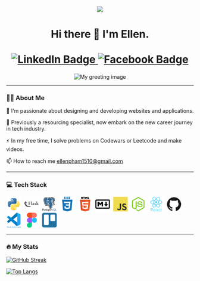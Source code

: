 <div id="header" align="center">
  <img src="https://media.giphy.com/media/rsUGLKwgSvSxmq1VrZ/giphy.gif" width="100"/>
  <h1> 
    Hi there 👋 I'm Ellen.
    <br></br>
    <div id="badges">
      <a href="https://www.linkedin.com/in/ellen-my-pham/">
        <img src="https://img.shields.io/badge/LinkedIn-blue?style=for-the-badge&logo=linkedin&logoColor=white" alt="LinkedIn Badge"/>
      <a href="https://www.facebook.com/ellenpham1510">
        <img src="https://img.shields.io/badge/FaceBook-blue?style=for-the-badge&logo=facebook&logoColor=white" alt="Facebook Badge"/>
      </a>
    </div>
  </h1>
</div>

<div align="center">
  <picture>
    <source media="(prefers-color-scheme: dark)" srcset="https://github.com/ellenpham/ellenpham/assets/126633021/7aafd235-b47e-404e-8074-97781e74bd3e">
    <source media="(prefers-color-scheme: light)" srcset="https://github.com/ellenpham/ellenpham/assets/126633021/0655418e-b909-45d5-9c3b-6043bb589cd0">
    <img alt="My greeting image" src="https://github.com/ellenpham/ellenpham/assets/126633021/a9adc27e-03c5-402f-a5a7-895be55ccb3a" align="center">
  </picture>
</div>

---

### :woman_technologist: About Me 

:heart_decoration: I'm passionate about designing and developing websites and applications.

:seedling: Previously a resourcing specialist, now embark on the new career journey in tech industry.

:zap: In my free time, I solve problems on Codewars or Leetcode and make videos. 

:mailbox: How to reach me <u>ellenpham1510@gmail.com</u>

---

### :computer: Tech Stack 

<div>
  <img src="https://github.com/devicons/devicon/blob/master/icons/python/python-original.svg" title="Python" alt="Python" width="40" height="40"/>&nbsp;
  <img src="https://github.com/devicons/devicon/blob/master/icons/flask/flask-original-wordmark.svg" title="Flask" alt="Flask" width="40" height="40"/>&nbsp;
  <img src="https://github.com/devicons/devicon/blob/master/icons/postgresql/postgresql-original-wordmark.svg" title="PostgreSQL"  alt="PostgreSQL" width="40" height="40"/>&nbsp;
  <img src="https://github.com/devicons/devicon/blob/master/icons/css3/css3-plain-wordmark.svg"  title="CSS3" alt="CSS" width="40" height="40"/>&nbsp;
  <img src="https://github.com/devicons/devicon/blob/master/icons/html5/html5-original-wordmark.svg" title="HTML5" alt="HTML" width="40" height="40"/>&nbsp;
  <img src="https://github.com/devicons/devicon/blob/master/icons/markdown/markdown-original.svg" title="Markdown" alt="Markdown" width="40" height="40"/>&nbsp;
  <img src="https://github.com/devicons/devicon/blob/master/icons/javascript/javascript-original.svg" title="JavaScript" alt="JavaScript" width="40" height="40"/>&nbsp;
  <img src="https://github.com/devicons/devicon/blob/master/icons/nodejs/nodejs-original.svg" title="NodeJS" alt="NodeJS" width="40" height="40"/>&nbsp;
  <img src="https://github.com/devicons/devicon/blob/master/icons/react/react-original-wordmark.svg" title="React" alt="React" width="40" height="40"/>&nbsp; 
  <img src="https://github.com/devicons/devicon/blob/master/icons/github/github-original.svg" title="GitHub" alt="GitHub" width="40" height="40"/>&nbsp;
  <img src="https://github.com/devicons/devicon/blob/master/icons/vscode/vscode-original-wordmark.svg" title="VSCode" alt="VSCode" width="40" height="40"/>&nbsp;
  <img src="https://github.com/devicons/devicon/blob/master/icons/figma/figma-original.svg" title="Figma" alt="Figma" width="40" height="40"/>&nbsp;
  <img src="https://github.com/devicons/devicon/blob/master/icons/trello/trello-plain.svg" title="Trello" alt="Trello" width="40" height="40"/>&nbsp;
</div>

---
### :fire: My Stats

[![GitHub Streak](http://github-readme-streak-stats.herokuapp.com?user=ellenpham&theme=omni)](https://git.io/streak-stats)

[![Top Langs](https://github-readme-stats.vercel.app/api/top-langs/?username=ellenpham&layout=compact&theme=omni)](https://github.com/anuraghazra/github-readme-stats)

<!---
ellenpham/ellenpham is a ✨ special ✨ repository because its `README.md` (this file) appears on your GitHub profile.
You can click the Preview link to take a look at your changes.
--->
